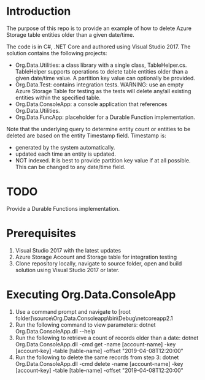 # Introduction 
The purpose of this repo is to provide an example of how to delete Azure Storage table entities older than a given date/time.

The code is in C#, .NET Core and authored using Visual Studio 2017. The solution contains the following projects:
- Org.Data.Utilities: a class library with a single class, TableHelper.cs. TableHelper supports operations to delete table entities older than a given date/time value. A partition key value can optionally be provided.
- Org.Data.Test: contains integration tests. WARNING: use an empty Azure Storage Table for testing as the tests will delete any/all existing entities within the specified table.
- Org.Data.ConsoleApp: a console application that references Org.Data.Utilities.
- Org.Data.FuncApp: placeholder for a Durable Function implementation.

Note that the underlying query to determine entity count or entities to be deleted are based on the entity Timestamp field. Timestamp is:
- generated by the system automatically. 
- updated each time an entity is updated.
- NOT indexed. It is best to provide partition key value if at all possible.
This can be changed to any date/time field. 

# TODO
Provide a Durable Functions implementation.

# Prerequisites
1. Visual Studio 2017 with the latest updates
2. Azure Storage Account and Storage table for integration testing
3. Clone repository locally, navigate to source folder, open and build solution using Visual Studio 2017 or later.

# Executing Org.Data.ConsoleApp
1. Use a command prompt and navigate to [root folder]\source\Org.Data.Consoleapp\bin\Debug\netcoreapp2.1
2. Run the following command to view parameters: dotnet Org.Data.ConsoleApp.dll --help
3. Run the following to retrieve a count of records older than a date: 
dotnet Org.Data.ConsoleApp.dll -cmd get -name [account-name] -key [account-key] -table [table-name] -offset "2019-04-08T12:20:00"
4. Run the following to delete the same records from step 3:
dotnet Org.Data.ConsoleApp.dll -cmd delete -name [account-name] -key [account-key] -table [table-name] -offset "2019-04-08T12:20:00"


